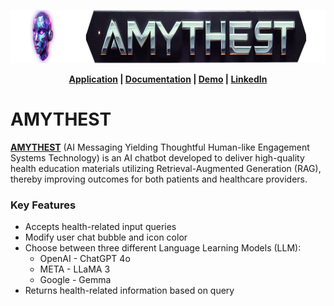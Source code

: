 <!--AMYTHEST Banner-->
<p align='center'>
  <img width='850' height='85' src='docs/img/amythest_banner.png' alt='AMYTHEST Banner' />
</p> 

<!--Add links for app, docs, demo, and LinkedIn profile-->
<p align='center'>
  <b> <a href='https://amythest.streamlit.app/'>Application</a> | <a href='https://tyrawls.github.io/healthcare-ai-patient-education-chatbot'>Documentation</a> | <a href=''>Demo</a> | <a href='https://www.linkedin.com/in/tyrellrawls/'>LinkedIn</a> </b>
</p>


# AMYTHEST

[**AMYTHEST**](https://amythest.streamlit.app/) (AI Messaging Yielding Thoughtful Human-like Engagement Systems Technology) is an AI chatbot developed to deliver high-quality health education materials utilizing Retrieval-Augmented Generation (RAG), thereby improving outcomes for both patients and healthcare providers.

### Key Features

* Accepts health-related input queries
* Modify user chat bubble and icon color
* Choose between three different Language Learning Models (LLM):
    * OpenAI - ChatGPT 4o
    * META - LLaMA 3
    * Google - Gemma
* Returns health-related information based on query
